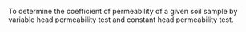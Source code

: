 To determine the coefficient of permeability of a given soil sample by variable head permeability test and constant head permeability test.
